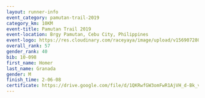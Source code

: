 ```yaml
---
layout: runner-info 
event_category: pamutan-trail-2019 
category_km: 10KM 
event-title: Pamutan Trail 2019 
event-location: Brgy Pamutan, Cebu City, Philippines 
event-logo: https://res.cloudinary.com/raceyaya/image/upload/v1569072806/logo/pamutan-trail_d8abrj.jpg 
overall_rank: 57
gender_rank: 40
bib: 10-098
first_name: Homer
last_name: Granada
gender: M
finish_time: 2-06-08
certificate: https://drive.google.com/file/d/1QKRwfGW3omFwR1AjVH_d-Bk_vra6TYwO/view?usp=sharing
---
```

